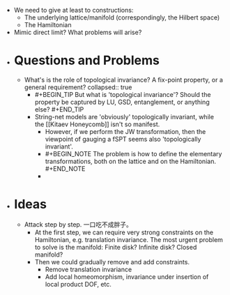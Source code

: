 - We need to give at least to constructions:
	- The underlying lattice/manifold (correspondingly, the Hilbert space)
	- The Hamiltonian
- Mimic direct limit? What problems will arise?
- # Questions and Problems
	- What's is the role of topological invariance? A fix-point property, or a general requirement?
	  collapsed:: true
		- #+BEGIN_TIP
		  But what is 'topological invariance'? Should the property be captured by LU, GSD, entanglement, or anything else?
		  #+END_TIP
		- String-net models are 'obviously' topologically invariant, while the [[Kitaev Honeycomb]] isn't so manifest.
			- However, if we perform the JW transformation, then the viewpoint of gauging a fSPT seems also 'topologically invariant'.
			- #+BEGIN_NOTE
			  The problem is how to define the elementary transformations, both on the lattice and on the Hamiltonian.
			  #+END_NOTE
			-
- # Ideas
	- Attack step by step. 一口吃不成胖子。
		- At the first step, we can require very strong constraints on the Hamiltonian, e.g. translation invariance.
		  The most urgent problem to solve is the manifold: Finite disk? Infinite disk? Closed manifold?
		- Then we could gradually remove and add constraints.
			- Remove translation invariance
			- Add local homeomorphism, invariance under insertion of local product DOF, etc.
